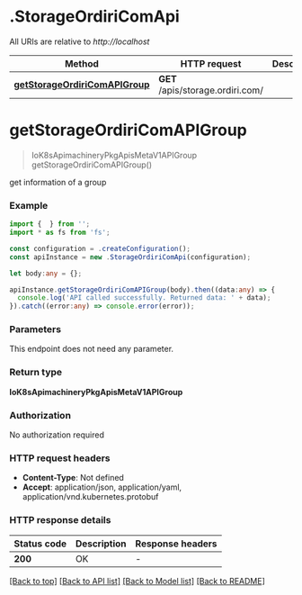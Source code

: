 # .StorageOrdiriComApi

All URIs are relative to *http://localhost*

Method | HTTP request | Description
------------- | ------------- | -------------
[**getStorageOrdiriComAPIGroup**](StorageOrdiriComApi.md#getStorageOrdiriComAPIGroup) | **GET** /apis/storage.ordiri.com/ | 


# **getStorageOrdiriComAPIGroup**
> IoK8sApimachineryPkgApisMetaV1APIGroup getStorageOrdiriComAPIGroup()

get information of a group

### Example


```typescript
import {  } from '';
import * as fs from 'fs';

const configuration = .createConfiguration();
const apiInstance = new .StorageOrdiriComApi(configuration);

let body:any = {};

apiInstance.getStorageOrdiriComAPIGroup(body).then((data:any) => {
  console.log('API called successfully. Returned data: ' + data);
}).catch((error:any) => console.error(error));
```


### Parameters
This endpoint does not need any parameter.


### Return type

**IoK8sApimachineryPkgApisMetaV1APIGroup**

### Authorization

No authorization required

### HTTP request headers

 - **Content-Type**: Not defined
 - **Accept**: application/json, application/yaml, application/vnd.kubernetes.protobuf


### HTTP response details
| Status code | Description | Response headers |
|-------------|-------------|------------------|
**200** | OK |  -  |

[[Back to top]](#) [[Back to API list]](README.md#documentation-for-api-endpoints) [[Back to Model list]](README.md#documentation-for-models) [[Back to README]](README.md)


